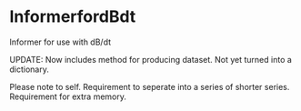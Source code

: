 # InformerfordBdt
Informer for use with dB/dt

UPDATE: Now includes method for producing dataset. Not yet turned into a dictionary.

Please note to self. Requirement to seperate into a series of shorter series. Requirement for extra memory.
